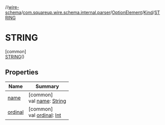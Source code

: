 //[wire-schema](../../../../../index.md)/[com.squareup.wire.schema.internal.parser](../../../index.md)/[OptionElement](../../index.md)/[Kind](../index.md)/[STRING](index.md)

# STRING

[common]\
[STRING](index.md)()

## Properties

| Name | Summary |
|---|---|
| [name](index.md#-372974862%2FProperties%2F-876600652) | [common]<br>val [name](index.md#-372974862%2FProperties%2F-876600652): [String](https://kotlinlang.org/api/latest/jvm/stdlib/kotlin/-string/index.html) |
| [ordinal](index.md#-739389684%2FProperties%2F-876600652) | [common]<br>val [ordinal](index.md#-739389684%2FProperties%2F-876600652): [Int](https://kotlinlang.org/api/latest/jvm/stdlib/kotlin/-int/index.html) |
